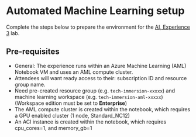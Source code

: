 # Automated Machine Learning setup

Complete the steps below to prepare the environment for the [AI, Experience 3](../../../ai-exp3/README.md) lab.

## Pre-requisites

- General: The experience runs within an Azure Machine Learning (AML) Notebook VM and uses an AML compute cluster.
- Attendees will want ready access to their: subscription ID and resource group name.
- Need pre-created resource group (e.g. `tech-immersion-xxxxx`) and machine learning workspace (e.g. `tech-immersion-aml-xxxxx`) (Workspace edition must be set to **Enterprise**)
- The AML compute cluster is created within the notebook, which requires a GPU enabled cluster (1 node, Standard_NC12)
- An ACI instance is created within the notebook, which requires cpu_cores=1, and memory_gb=1
